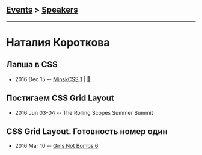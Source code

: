 ## [Events](../README.md) > [Speakers](../speakers.md)
---

# Наталия Короткова

## Лапша в CSS
- 2016 Dec 15 -- [MinskCSS 1](https://www.youtube.com/watch?v=iTEYz90Sjmk)  | [:notebook:](http://slides.com/nataliyakaratkova/noodles-in-css/#/)  
## Постигаем CSS Grid Layout
- 2016 Jun 03-04 -- The Rolling Scopes Summer Summit    
## CSS Grid Layout. Готовность номер один
- 2016 Mar 10 -- [Girls Not Bombs 6](https://www.youtube.com/watch?v=Mff-bwBDxWM)    
